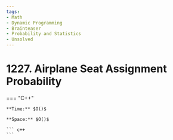 ```yaml
---
tags:
- Math
- Dynamic Programming
- Brainteaser
- Probability and Statistics
- Unsolved
---
```



# 1227. Airplane Seat Assignment Probability

=== "C++"

    **Time:** $O()$

    **Space:** $O()$

    ``` c++
    ```